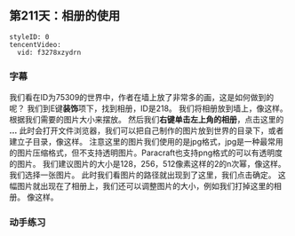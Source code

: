 ## 第211天：相册的使用




```@TencentVideo
styleID: 0
tencentVideo:
  vid: f3278xzydrn

```



### 字幕

我们看在ID为75309的世界中，作者在墙上放了非常多的画，这是如何做到的呢？
我们到E键**装饰**项下，找到相册，ID是218。
我们将相册放到墙上，像这样。
根据我们需要的图片大小来摆放。
然后我们**右键单击左上角的相册**，点击这里的 **...**
此时会打开文件浏览器，我们可以把自己制作的图片放到世界的目录下，或者建立子目录，像这样。
注意这里的图片我们使用的是jpg格式，jpg是一种最常用的图片压缩格式，但不支持透明图片。Paracraft也支持png格式的可以有透明度的图片。
我们建议图片的大小是128，256，512像素这样的2的n次幂，像这样。
我们选择一张图片。
此时我们看图片的路径就出现到了这里，我们点击确定。
这幅图片就出现在了相册上，我们还可以调整图片的大小，例如我们打掉这里的相册。
像这样。

### 动手练习
